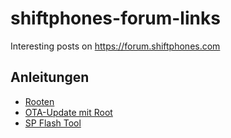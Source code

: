 # shiftphones-forum-links
Interesting posts on https://forum.shiftphones.com

## Anleitungen

* [Rooten](https://forum.shiftphones.com/threads/root-anleitung.1960/)
* [OTA-Update mit Root](https://forum.shiftphones.com/threads/rooten-shift-6m.1275/post-13882)
* [SP Flash Tool](https://forum.shiftphones.com/threads/sp-flash-tool-anleitung.1839/)
